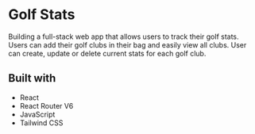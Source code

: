 # Golf Stats

Building a full-stack web app that allows users to track their golf stats.
Users can add their golf clubs in their bag and easily view all clubs.
User can create, update or delete current stats for each golf club.

## Built with

- React
- React Router V6
- JavaScript
- Tailwind CSS
